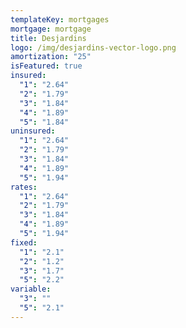 ```yaml
---
templateKey: mortgages
mortgage: mortgage
title: Desjardins
logo: /img/desjardins-vector-logo.png
amortization: "25"
isFeatured: true
insured:
  "1": "2.64"
  "2": "1.79"
  "3": "1.84"
  "4": "1.89"
  "5": "1.84"
uninsured:
  "1": "2.64"
  "2": "1.79"
  "3": "1.84"
  "4": "1.89"
  "5": "1.94"
rates:
  "1": "2.64"
  "2": "1.79"
  "3": "1.84"
  "4": "1.89"
  "5": "1.94"
fixed:
  "1": "2.1"
  "2": "1.2"
  "3": "1.7"
  "5": "2.2"
variable:
  "3": ""
  "5": "2.1"
---
```

